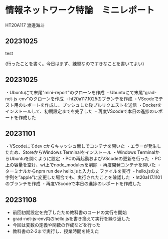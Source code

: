 # 情報ネットワーク特論　ミニレポート

HT20A117 渡邊海斗

## 20231025

test

(行ったことを書く。今日はまず、練習なのですきなことを書いてよい)

## 20231025

・Ubuntuにて末尾"mini-report"のクローンを作成
・Ubuntuにて末尾"grad-net-js-env"のクローンを作成
・ht20a117.1025のブランチを作成
・VScodeでテスト用のレポートを作成し、プッシュした後プルリクエストを送信
・Dockerをインストールして、初期設定までを完了した
・再度VScodeで本日の進捗のレポートを作成した

## 20231101

・VScodeにてdev cからキャッシュ無しでコンテナを開いた
・エラーが発生したため、StoreからWindows Terminalをインストール
・Windows TerminalからUbuntuを開くように設定
・PCの再起動およびVScodeの更新を行った
・PC上の容量を空け、wt上でnode_modulesを削除
・再度開発コンテナを開いた
・ターミナルからnpm run dev hello.jsと入力し、ファイルを実行
・hello.jsの文字列を”apple”に変更した場合でも、実行されたことを確認した
・ht20a117.1101のブランチを作成
・再度VScodeで本日の進捗のレポートを作成した

## 20231108


- 前回初期設定を完了したため教科書のコードの実行を開始
- grad-net-js-env内のhello.jsを書き換えて実行を繰り返した
- 今回は変数の定義や関数の作成などを行った
- 教科書の2-2まで実行し、授業時間を終えた